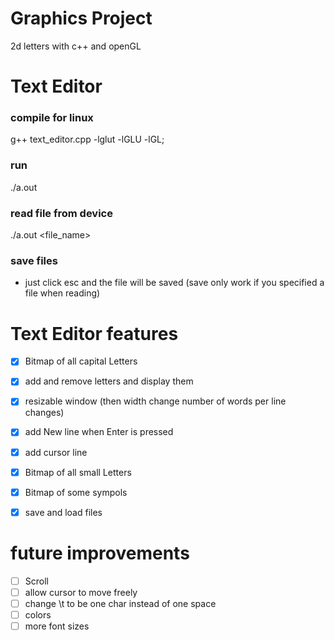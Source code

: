 # Graphics Project

2d letters with c++ and openGL





# Text Editor


### compile for linux
g++ text_editor.cpp -lglut -lGLU -lGL;


### run

./a.out


### read file from device

./a.out <file_name>


### save files
- just click esc and the file will be saved (save only work if you specified a file when reading)



# Text Editor features

- [X] Bitmap of all capital Letters
- [X] add and remove letters and display them
- [X] resizable window (then width change number of words per line changes)
- [X] add New line when Enter is pressed
- [X] add cursor line
- [X] Bitmap of all small Letters
- [X] Bitmap of some sympols 
- [X] save and load files


# future improvements


- [ ] Scroll
- [ ] allow cursor to move freely 
- [ ] change \t to be one char instead of one space
- [ ] colors
- [ ] more font sizes
